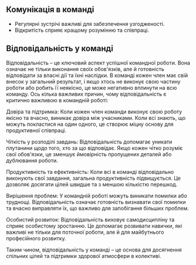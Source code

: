 ## Комунікація в команді
- Регулярні зустрічі важливі для забезпечення узгодженості.
- Відкритість сприяє кращому розумінню та співпраці.

## Відповідальність у команді
Відповідальність – це ключовий аспект успішної командної роботи. Вона означає не тільки виконання своїх обов'язків, але й готовність відповідати за власні дії та їхні наслідки. В команді кожен член має свій внесок у загальний результат, і якщо хтось не виконує свою частину роботи або робить її неякісно, це може негативно вплинути на всю команду. Ось кілька важливих причин, чому відповідальність є критично важливою в командній роботі:

Довіра та підтримка: Коли кожен член команди виконує свою роботу якісно та вчасно, виникає довіра між учасниками. Коли всі знають, що можуть покластися на один одного, це створює міцну основу для продуктивної співпраці.

Чіткість у розподілі завдань: Відповідальність допомагає уникати плутанини щодо того, хто за що відповідає. Якщо кожен чітко розуміє свої обов'язки, це зменшує ймовірність пропущених деталей або дублювання роботи.

Продуктивність та ефективність: Коли всі в команді відповідально виконують свої завдання, загальна продуктивність підвищується. Це дозволяє досягати цілей швидше та з меншою кількістю перешкод.

Вирішення проблем: У командній роботі можуть виникати помилки або труднощі. Відповідальність означає готовність визнавати свої помилки та вчасно виправляти їх, що важливо для запобігання більших проблем.

Особистий розвиток: Відповідальність виховує самодисципліну та сприяє особистому зростанню. Це допомагає розвивати навички, які важливі не тільки для поточної роботи, але й для майбутнього професійного розвитку.

Таким чином, відповідальність у команді – це основа для досягнення спільних цілей та підтримки здорової атмосфери в колективі.